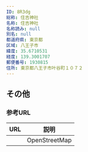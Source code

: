 ```yaml
---
ID: 8R3dg
総称: 住吉神社
名称: 住吉神社
名称読み: null
別名: null
都道府県: 東京都
区域: 八王子市
緯度: 35.6710531
経度: 139.3001707
郵便番号: 1930815
住所: 東京都八王子市叶谷町１０７２
---
```


## その他

### 参考URL

| URL | 説明          |
| --- | ------------- |
|     | OpenStreetMap |
